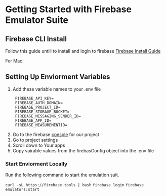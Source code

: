
# Getting Started with Firebase Emulator Suite

## Firebase CLI Install

Follow this guide untill to install and login to firebase
[Firebase Install Guide](https://firebase.google.com/doxcs/cli?authuser=0#setup_update_cli)

For Mac:


## Setting Up Enviorment Variables

 1. Add these variable names to your .env file
    ```
     FIREBASE_API_KEY=
     FIREBASE_AUTH_DOMAIN=
     FIREBASE_PROJECT_ID=
     FIREBASE_STORAGE_BUCKET=
     FIREBASE_MESSAGING_SENDER_ID=
     FIREBASE_APP_ID=
     FIREBASE_MEASUREMENTID=
    ```
 2. Go to the firebase [console](https://console.firebase.google.com/u/0/) for our project
 3. Go to project settings
 4. Scroll down to Your apps
 5. Copy vairable values from the firebasConfig object into the .env file



### Start Enviorment Locally

Run the following command to start the emulation suit.

` curl -sL https://firebase.tools | bash `
` firebase login `
` firebase emulators:start `
